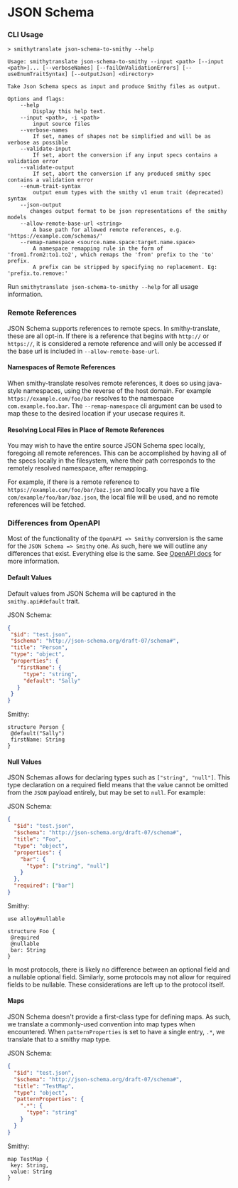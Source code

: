 # JSON Schema

### CLI Usage

```
> smithytranslate json-schema-to-smithy --help

Usage: smithytranslate json-schema-to-smithy --input <path> [--input <path>]... [--verboseNames] [--failOnValidationErrors] [--useEnumTraitSyntax] [--outputJson] <directory>

Take Json Schema specs as input and produce Smithy files as output.

Options and flags:
    --help
        Display this help text.
    --input <path>, -i <path>
        input source files
    --verbose-names
        If set, names of shapes not be simplified and will be as verbose as possible
    --validate-input
        If set, abort the conversion if any input specs contains a validation error
    --validate-output
        If set, abort the conversion if any produced smithy spec contains a validation error
    --enum-trait-syntax
        output enum types with the smithy v1 enum trait (deprecated) syntax
    --json-output
       changes output format to be json representations of the smithy models
    --allow-remote-base-url <string>
        A base path for allowed remote references, e.g. 'https://example.com/schemas/'
    --remap-namespace <source.name.space:target.name.space>
        A namespace remapping rule in the form of 'from1.from2:to1.to2', which remaps the 'from' prefix to the 'to' prefix.
        A prefix can be stripped by specifying no replacement. Eg: 'prefix.to.remove:'
```

Run `smithytranslate json-schema-to-smithy --help` for all usage information.

### Remote References
JSON Schema supports references to remote specs. In smithy-translate, these are all opt-in. If there is a reference that
begins with `http://` or `https://`, it is considered a remote reference and will only be accessed if the base url is
included in `--allow-remote-base-url`.  

#### Namespaces of Remote References
When smithy-translate resolves remote references, it does so using java-style namespaces, using the reverse of the host
domain.  For example `https://example.com/foo/bar` resolves to the namespace `com.example.foo.bar`.  The
`--remap-namespace` cli argument can be used to map these to the desired location if your usecase requires it.

#### Resolving Local Files in Place of Remote References
You may wish to have the entire source JSON Schema spec locally, foregoing all remote references.  This can be
accomplished by having all of the specs locally in the filesystem, where their path corresponds to the remotely resolved
namespace, after remapping.

For example, if there is a remote reference to `https://example.com/foo/bar/baz.json` and locally you have a file
`com/example/foo/bar/baz.json`, the local file will be used, and no remote references will be fetched.

### Differences from OpenAPI

Most of the functionality of the `OpenAPI => Smithy` conversion is the same for the `JSON Schema => Smithy` one. As such, here
we will outline any differences that exist. Everything else is the same. See [OpenAPI docs](openapi.md) for more information.

#### Default Values

Default values from JSON Schema will be captured in the `smithy.api#default` trait.

JSON Schema:
```json
{
 "$id": "test.json",
 "$schema": "http://json-schema.org/draft-07/schema#",
 "title": "Person",
 "type": "object",
 "properties": {
   "firstName": {
     "type": "string",
     "default": "Sally"
   }
 }
}
```

Smithy:
```smithy
structure Person {
 @default("Sally")
 firstName: String
}
```

#### Null Values

JSON Schemas allows for declaring types such as `["string", "null"]`. This type declaration
on a required field means that the value cannot be omitted from the `JSON` payload entirely,
but may be set to `null`. For example:

JSON Schema:
```json
{
  "$id": "test.json",
  "$schema": "http://json-schema.org/draft-07/schema#",
  "title": "Foo",
  "type": "object",
  "properties": {
    "bar": {
      "type": ["string", "null"]
    }
  },
  "required": ["bar"]
}
```

Smithy:
```smithy
use alloy#nullable

structure Foo {
 @required
 @nullable
 bar: String
}
```

In most protocols, there is likely no difference between an optional field and a nullable optional field.
Similarly, some protocols may not allow for required fields to be nullable. These considerations are left
up to the protocol itself.

#### Maps

JSON Schema doesn't provide a first-class type for defining maps. As such, we translate a commonly-used
convention into map types when encountered. When `patternProperties` is set to have a single entry, `.*`,
we translate that to a smithy map type.

JSON Schema:
```json
{
  "$id": "test.json",
  "$schema": "http://json-schema.org/draft-07/schema#",
  "title": "TestMap",
  "type": "object",
  "patternProperties": {
    ".*": {
      "type": "string"
    }
  }
}
```

Smithy:
```smithy
map TestMap {
 key: String,
 value: String
}
```

